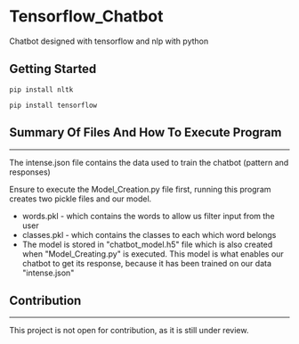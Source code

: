 # Tensorflow_Chatbot
Chatbot designed with tensorflow and nlp with python

## Getting Started

```
pip install nltk
```

```
pip install tensorflow
```

## Summary Of Files And How To Execute Program
-------------------------------------------------

The intense.json file contains the data used to train the chatbot (pattern and responses)

Ensure to execute the Model_Creation.py file first, running this program creates two pickle files and our model.

- words.pkl - which contains the words to allow us filter input from the user
- classes.pkl - which contains the classes to each which word belongs
- The model is stored in "chatbot_model.h5" file which is also created when "Model_Creating.py" is executed. 
This model is what enables our chatbot to get its response, because it has been trained on our data "intense.json"

## Contribution
--------------
This project is not open for contribution, as it is still under review.
